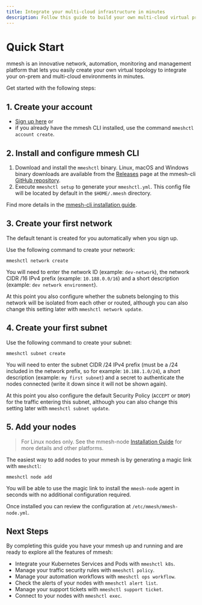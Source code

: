 ```yaml
---
title: Integrate your multi-cloud infrastructure in minutes
description: Follow this guide to build your own multi-cloud virtual private topology and integrate your on-prem and multi-cloud environments in minutes.
---
```


# Quick Start

mmesh is an innovative network, automation, monitoring and management platform that lets you easily create your own virtual topology to integrate your on-prem and multi-cloud environments in minutes.

Get started with the following steps:

## 1. Create your account

- [Sign up here](https://mmesh.io/signup/) or
- if you already have the mmesh CLI installed, use the command `mmeshctl account create`.

## 2. Install and configure mmesh CLI

1. Download and install the `mmeshctl` binary. Linux, macOS and Windows binary downloads are available from the [Releases](https://github.com/mmesh/m-cli/releases) page at the mmesh-cli [GitHub repository](https://github.com/mmesh/m-cli).
2. Execute `mmeshctl setup` to generate your `mmeshctl.yml`. This config file will be located by default in the `$HOME/.mmesh` directory.

Find more details in the [mmesh-cli installation guide](/docs/platform/installation/cli/).

## 3. Create your first network

The default tenant is created for you automatically when you sign up.

Use the following command to create your network:

```shell
mmeshctl network create
```

You will need to enter the network ID (example: `dev-network`), the network CIDR /16 IPv4 prefix (example: `10.188.0.0/16`) and a short description (example: `dev network environment`).

At this point you also configure whether the subnets belonging to this network will be isolated from each other or routed, although you can also change this setting later with `mmeshctl network update`.

## 4. Create your first subnet

Use the following command to create your subnet:

```shell
mmeshctl subnet create
```

You will need to enter the subnet CIDR /24 IPv4 prefix (must be a /24 included in the network prefix, so for example: `10.188.1.0/24`), a short description (example: `my first subnet`) and a secret to authenticate the nodes connected (write it down since it will not be shown again).

At this point you also configure the default Security Policy (`ACCEPT` or `DROP`) for the traffic entering this subnet, although you can also change this setting later with `mmeshctl subnet update`.

## 5. Add your nodes

> For Linux nodes only. See the mmesh-node [Installation Guide](/docs/platform/installation/nodes/) for more details and other platforms.

The easiest way to add nodes to your mmesh is by generating a magic link with `mmeshctl`:

```shell
mmeshctl node add
```

You will be able to use the magic link to install the `mmesh-node` agent in seconds with no additional configuration required.

Once installed you can review the configuration at `/etc/mmesh/mmesh-node.yml`.

## Next Steps

By completing this guide you have your mmesh up and running and are ready to explore all the features of mmesh:

- Integrate your Kubernetes Services and Pods with `mmeshctl k8s`.
- Manage your traffic security rules with `mmeshctl policy`.
- Manage your automation workflows with `mmeshctl ops workflow`.
- Check the alerts of your nodes with `mmeshctl alert list`.
- Manage your support tickets with `mmeshctl support ticket`.
- Connect to your nodes with `mmeshctl exec`.
